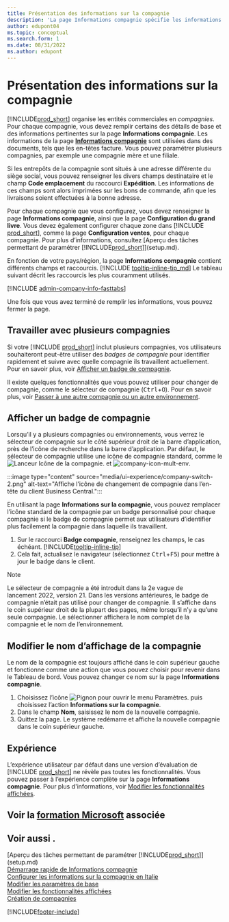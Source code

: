 ```yaml
---
title: Présentation des informations sur la compagnie
description: 'La page Informations compagnie spécifie les informations de base d’une entité commerciale, telles que le nom, les adresses et les informations d’expédition.'
author: edupont04
ms.topic: conceptual
ms.search.form: 1
ms.date: 08/31/2022
ms.author: edupont
---
```


# <a name="company-information-overview"></a>Présentation des informations sur la compagnie

[!INCLUDE[prod_short](includes/prod_short.md)] organise les entités commerciales en *compagnies*. Pour chaque compagnie, vous devez remplir certains des détails de base et des informations pertinentes sur la page **Informations compagnie**. Les informations de la page [**Informations compagnie**](https://businesscentral.dynamics.com/?page=1) sont utilisées dans des documents, tels que les en-têtes facture. Vous pouvez paramétrer plusieurs compagnies, par exemple une compagnie mère et une filiale.  

Si les entrepôts de la compagnie sont situés à une adresse différente du siège social, vous pouvez renseigner les divers champs destinataire et le champ **Code emplacement** du raccourci **Expédition**. Les informations de ces champs sont alors imprimées sur les bons de commande, afin que les livraisons soient effectuées à la bonne adresse.  

Pour chaque compagnie que vous configurez, vous devez renseigner la page **Informations compagnie**, ainsi que la page **Configuration du grand livre**. Vous devez également configurer chaque zone dans [!INCLUDE [prod_short](includes/prod_short.md)], comme la page **Configuration ventes**, pour chaque compagnie. Pour plus d’informations, consultez [Aperçu des tâches permettant de paramétrer [!INCLUDE[prod_short](includes/prod_short.md)]](setup.md).  

En fonction de votre pays/région, la page **Informations compagnie** contient différents champs et raccourcis. [!INCLUDE [tooltip-inline-tip_md](includes/tooltip-inline-tip_md.md)] Le tableau suivant décrit les raccourcis les plus couramment utilisés.

[!INCLUDE [admin-company-info-fasttabs](includes/admin-company-info-fasttabs.md)]

Une fois que vous avez terminé de remplir les informations, vous pouvez fermer la page.  

## <a name="working-with-multiple-companies"></a>Travailler avec plusieurs compagnies

Si votre [!INCLUDE [prod_short](includes/prod_short.md)] inclut plusieurs compagnies, vos utilisateurs souhaiteront peut-être utiliser des *badges de compagnie* pour identifier rapidement et suivre avec quelle compagnie ils travaillent actuellement. Pour en savoir plus, voir [Afficher un badge de compagnie](#badge).

Il existe quelques fonctionnalités que vous pouvez utiliser pour changer de compagnie, comme le sélecteur de compagnie (<kbd>Ctrl</kbd>+<kbd>O</kbd>). Pour en savoir plus, voir [Passer à une autre compagnie ou un autre environnement](ui-organization-switch.md).

## <a name="display-a-company-badge"></a><a name="badge"></a>Afficher un badge de compagnie

Lorsqu’il y a plusieurs compagnies ou environnements, vous verrez le sélecteur de compagnie sur le côté supérieur droit de la barre d’application, près de l’icône de recherche dans la barre d’application. Par défaut, le sélecteur de compagnie utilise une icône de compagnie standard, comme le ![Lanceur Icône de la compagnie.](media/ui-experience/company-icon.png "Affiche l’icône de changement de compagnie utilisée lorsqu’il n’y a qu’un seul environnement") et ![company-icon-mult-env](media/ui-experience/company-icon-multi-env.png "Affiche l’icône de changement de compagnie utilisée lorsqu’il y a plusieurs environnements").

:::image type="content" source="media/ui-experience/company-switch-2.png" alt-text="Affiche l’icône de changement de compagnie dans l’en-tête du client Business Central.":::  

En utilisant la page **Informations sur la compagnie**, vous pouvez remplacer l’icône standard de la compagnie par un badge personnalisé pour chaque compagnie si le badge de compagnie permet aux utilisateurs d’identifier plus facilement la compagnie dans laquelle ils travaillent.

1. Sur le raccourci **Badge compagnie**, renseignez les champs, le cas échéant. [!INCLUDE[tooltip-inline-tip](includes/tooltip-inline-tip_md.md)]
2. Cela fait, actualisez le navigateur (sélectionnez <kbd>Ctrl</kbd>+<kbd>F5</kbd>) pour mettre à jour le badge dans le client.  

> [!NOTE]
> Le sélecteur de compagnie a été introduit dans la 2e vague de lancement 2022, version 21. Dans les versions antérieures, le badge de compagnie n’était pas utilisé pour changer de compagnie. Il s’affiche dans le coin supérieur droit de la plupart des pages, même lorsqu’il n’y a qu’une seule compagnie. Le sélectionner affichera le nom complet de la compagnie et le nom de l’environnement.

## <a name="change-company-display-name"></a>Modifier le nom d’affichage de la compagnie

Le nom de la compagnie est toujours affiché dans le coin supérieur gauche et fonctionne comme une action que vous pouvez choisir pour revenir dans le Tableau de bord. Vous pouvez changer ce nom sur la page **Informations compagnie**.

1. Choisissez l’icône ![Pignon pour ouvrir le menu Paramètres.](media/ui-experience/settings_icon_small.png) puis choisissez l’action **Informations sur la compagnie**.
2. Dans le champ **Nom**, saisissez le nom de la nouvelle compagnie.
3. Quittez la page. Le système redémarre et affiche la nouvelle compagnie dans le coin supérieur gauche.

## <a name="experience"></a>Expérience

L’expérience utilisateur par défaut dans une version d’évaluation de [!INCLUDE [prod_short](includes/prod_short.md)] ne révèle pas toutes les fonctionnalités. Vous pouvez passer à l’expérience complète sur la page **Informations compagnie**. Pour plus d'informations, voir [Modifier les fonctionnalités affichées](ui-experiences.md).  

## <a name="see-related-microsoft-training"></a>Voir la [formation Microsoft](/training/modules/create-new-companies-dynamics-365-business-central/) associée

## <a name="see-also"></a>Voir aussi .

[Aperçu des tâches permettant de paramétrer [!INCLUDE[prod_short](includes/prod_short.md)]](setup.md)  
[Démarrage rapide de Informations compagnie](quick-start-company-information.md)  
[Configurer les informations sur la compagnie en Italie](LocalFunctionality/Italy/how-to-set-up-company-information.md)  
[Modifier les paramètres de base](ui-change-basic-settings.md)  
[Modifier les fonctionnalités affichées](ui-experiences.md)  
[Création de compagnies](about-new-company.md)  

[!INCLUDE[footer-include](includes/footer-banner.md)]

